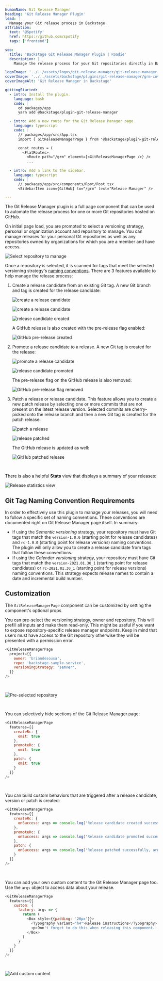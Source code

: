 ```yaml
---
humanName: Git Release Manager
heading: 'Git Release Manager Plugin'
lead: |
  Manage your Git release process in Backstage.
attribution:
  text: '@Spotify'
  href: https://github.com/spotify
  tags: ['frontend']

seo:
  title: 'Backstage Git Release Manager Plugin | Roadie'
  description: |
    Manage the release process for your Git repositories directly in Backstage, including integration with GitHub Releases.

logoImage: '../../assets/logos/git-release-manager/git-release-manager-logo.png'
coverImage: '../../assets/backstage/plugins/git-release-manager/grm-cover-image.png'
coverImageAlt: 'Git Release Manager in Backstage'

gettingStarted:
  - intro: Install the plugin.
    language: bash
    code: |
      cd packages/app
      yarn add @backstage/plugin-git-release-manager

  - intro: Add a new route for the Git Release Manager page.
    language: typescript
    code: |
      // packages/app/src/App.tsx
      import { GitReleaseManagerPage } from '@backstage/plugin-git-release-manager';

      const routes = (
        <FlatRoutes>
          <Route path="/grm" element={<GitReleaseManagerPage />} />
          ...
  
  - intro: Add a link to the sidebar.
    language: typescript
    code: |
      // packages/app/src/components/Root/Root.tsx
      <SidebarItem icon={GitHub} to="/grm" text="Release Manager" />

---
```


The Git Release Manager plugin is a full page component that can be used to automate the release process for one or more Git repositories hosted on GitHub.

On initial page load, you are prompted to select a versioning strategy, personal or organization account and repository to manage. You can manage releases for your personal Git repositories as well as any repositories owned by organizations for which you are a member and have access.

![Select repository to manage](../../assets/backstage/plugins/git-release-manager/grm-select-repo.png)

Once a repository is selected, it is scanned for tags that meet the selected versioning strategy's [naming conventions](#git-tag-naming-convention-requirements). There are 3 features available to help manage the release process:

1. Create a release candidate from an existing Git tag. A new Git branch and tag is created for the release candidate:

    ![create a release candidate](../../assets/backstage/plugins/git-release-manager/grm-create-rc.png)

    ![create a release candidate](../../assets/backstage/plugins/git-release-manager/grm-create-rc.png)

    ![release candidate created](../../assets/backstage/plugins/git-release-manager/grm-create-rc-result.png)

    A GitHub release is also created with the pre-release flag enabled:

    ![GitHub pre-release created](../../assets/backstage/plugins/git-release-manager/grm-github-pre-release.png)

2. Promote a release candidate to a release. A new Git tag is created for the release:

    ![promote a release candidate](../../assets/backstage/plugins/git-release-manager/grm-create-rc.png)

    ![release candidate promoted ](../../assets/backstage/plugins/git-release-manager/grm-create-rc-result.png)

    The pre-release flag on the GitHub release is also removed:

    ![GitHub pre-release flag removed](../../assets/backstage/plugins/git-release-manager/grm-github-release.png)

3. Patch a release or release candidate. This feature allows you to create a new patch release by selecting one or more commits that are not present on the latest release version. Selected commits are cherry-picked onto the release branch and then a new Git tag is created for the patch release:

    ![patch a release](../../assets/backstage/plugins/git-release-manager/grm-patch-release.png)

    ![release patched](../../assets/backstage/plugins/git-release-manager/grm-patch-release-result.png)

    The GitHub release is updated as well:

    ![GitHub patched release](../../assets/backstage/plugins/git-release-manager/grm-github-patched-release.png)

<br/>

There is also a helpful **Stats** view that displays a summary of your releases:

![Release statistics view](../../assets/backstage/plugins/git-release-manager/grm-stats.png)

## Git Tag Naming Convention Requirements

In order to effectively use this plugin to manage your releases, you will need to follow a specific set of naming conventions. These conventions are documented right on Git Release Manager page itself. In summary:

* If using the *Semantic versioning* strategy, your repository must have Git tags that match the `version-1.0.0` (starting point for release candidates) and `rc-1.0.0` (starting point for release versions) naming conventions. The plugin will only allow you to create a release candidate from tags that follow these conventions.
* If using the *Calendar versioning* strategy, your repository must have Git tags that match the `version-2021.01.30_1` (starting point for release candidates) or `rc-2021.01.30_1` (starting point for release versions) naming conventions. This strategy expects release names to contain a date and incremental build number.

## Customization

The `GitReleaseManagerPage` component can be customized by setting the component's optional props.

You can pre-select the versioning strategy, owner and repository. This will prefill all inputs and make them read-only. This might be useful if you want to expose repository-specific release manager endpoints. Keep in mind that users must have access to the Git repository otherwise they will be presented with a permission error.

```javascript
<GitReleaseManagerPage
  project={{
    owner: 'briandesousa',
    repo: 'backstage-sample-service',
    versioningStrategy: 'semver',
  }}
/>
```
<br/>

![Pre-selected repository](../../assets/backstage/plugins/git-release-manager/grm-customized-preset.png)

<br/>

You can selectively hide sections of the Git Release Manager page:

```javascript
<GitReleaseManagerPage
  features={{
    createRc: {
      omit: true
    },
    promoteRc: {
      omit: true
    },
    patch: {
      omit: true
    }
  }} 
/>
```
<br />

You can build custom behaviors that are triggered after a release candidate, version or patch is created:

```javascript
<GitReleaseManagerPage
  features={{
    createRc: {
      onSuccess: args => console.log('Release candidate created successfully, args: ' + JSON.stringify(args, null, 2))
    },
    promoteRc: {
      onSuccess: args => console.log('Release candidate promoted successfully, args: ' + JSON.stringify(args, null, 2))
    },
    patch: {
      onSuccess: args => console.log('Release patched successfully, args: ' + JSON.stringify(args, null, 2))
    }
  }} 
/>
```
<br/>

You can add your own custom content to the Git Release Manager page too. Use the `args` object to access data about your release.

```javascript
<GitReleaseManagerPage
  features={{
    custom: {
      factory: args => {
        return (
          <Box style={{padding: '20px'}}>
            <Typography variant="h4">Release instructions</Typography>
            <p>Don't forget to do this when releasing this component...</p>
          </Box>
        )
      }
    }
  }}
/>
```

<br/>

![Add custom content](../../assets/backstage/plugins/git-release-manager/grm-customized-new-feature.png)
